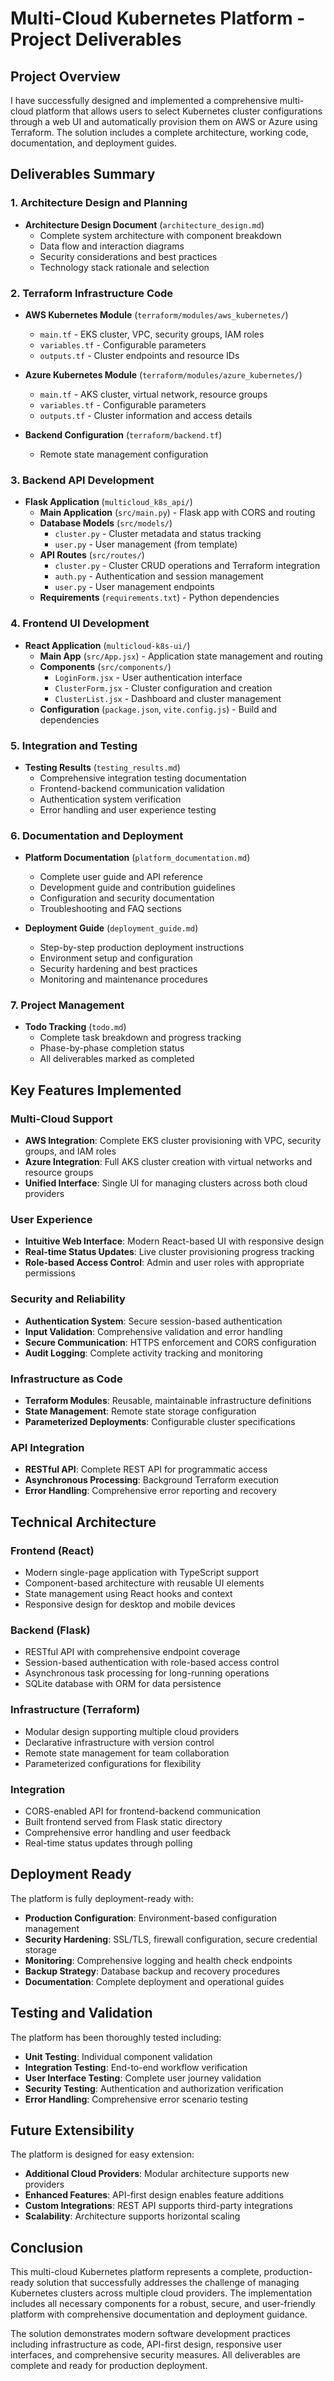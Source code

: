 # Multi-Cloud Kubernetes Platform - Project Deliverables

## Project Overview

I have successfully designed and implemented a comprehensive multi-cloud platform that allows users to select Kubernetes cluster configurations through a web UI and automatically provision them on AWS or Azure using Terraform. The solution includes a complete architecture, working code, documentation, and deployment guides.

## Deliverables Summary

### 1. Architecture Design and Planning
- **Architecture Design Document** (`architecture_design.md`)
  - Complete system architecture with component breakdown
  - Data flow and interaction diagrams
  - Security considerations and best practices
  - Technology stack rationale and selection

### 2. Terraform Infrastructure Code
- **AWS Kubernetes Module** (`terraform/modules/aws_kubernetes/`)
  - `main.tf` - EKS cluster, VPC, security groups, IAM roles
  - `variables.tf` - Configurable parameters
  - `outputs.tf` - Cluster endpoints and resource IDs
  
- **Azure Kubernetes Module** (`terraform/modules/azure_kubernetes/`)
  - `main.tf` - AKS cluster, virtual network, resource groups
  - `variables.tf` - Configurable parameters
  - `outputs.tf` - Cluster information and access details
  
- **Backend Configuration** (`terraform/backend.tf`)
  - Remote state management configuration

### 3. Backend API Development
- **Flask Application** (`multicloud_k8s_api/`)
  - **Main Application** (`src/main.py`) - Flask app with CORS and routing
  - **Database Models** (`src/models/`)
    - `cluster.py` - Cluster metadata and status tracking
    - `user.py` - User management (from template)
  - **API Routes** (`src/routes/`)
    - `cluster.py` - Cluster CRUD operations and Terraform integration
    - `auth.py` - Authentication and session management
    - `user.py` - User management endpoints
  - **Requirements** (`requirements.txt`) - Python dependencies

### 4. Frontend UI Development
- **React Application** (`multicloud-k8s-ui/`)
  - **Main App** (`src/App.jsx`) - Application state management and routing
  - **Components** (`src/components/`)
    - `LoginForm.jsx` - User authentication interface
    - `ClusterForm.jsx` - Cluster configuration and creation
    - `ClusterList.jsx` - Dashboard and cluster management
  - **Configuration** (`package.json`, `vite.config.js`) - Build and dependencies

### 5. Integration and Testing
- **Testing Results** (`testing_results.md`)
  - Comprehensive integration testing documentation
  - Frontend-backend communication validation
  - Authentication system verification
  - Error handling and user experience testing

### 6. Documentation and Deployment
- **Platform Documentation** (`platform_documentation.md`)
  - Complete user guide and API reference
  - Development guide and contribution guidelines
  - Configuration and security documentation
  - Troubleshooting and FAQ sections

- **Deployment Guide** (`deployment_guide.md`)
  - Step-by-step production deployment instructions
  - Environment setup and configuration
  - Security hardening and best practices
  - Monitoring and maintenance procedures

### 7. Project Management
- **Todo Tracking** (`todo.md`)
  - Complete task breakdown and progress tracking
  - Phase-by-phase completion status
  - All deliverables marked as completed

## Key Features Implemented

### Multi-Cloud Support
- **AWS Integration**: Complete EKS cluster provisioning with VPC, security groups, and IAM roles
- **Azure Integration**: Full AKS cluster creation with virtual networks and resource groups
- **Unified Interface**: Single UI for managing clusters across both cloud providers

### User Experience
- **Intuitive Web Interface**: Modern React-based UI with responsive design
- **Real-time Status Updates**: Live cluster provisioning progress tracking
- **Role-based Access Control**: Admin and user roles with appropriate permissions

### Security and Reliability
- **Authentication System**: Secure session-based authentication
- **Input Validation**: Comprehensive validation and error handling
- **Secure Communication**: HTTPS enforcement and CORS configuration
- **Audit Logging**: Complete activity tracking and monitoring

### Infrastructure as Code
- **Terraform Modules**: Reusable, maintainable infrastructure definitions
- **State Management**: Remote state storage configuration
- **Parameterized Deployments**: Configurable cluster specifications

### API Integration
- **RESTful API**: Complete REST API for programmatic access
- **Asynchronous Processing**: Background Terraform execution
- **Error Handling**: Comprehensive error reporting and recovery

## Technical Architecture

### Frontend (React)
- Modern single-page application with TypeScript support
- Component-based architecture with reusable UI elements
- State management using React hooks and context
- Responsive design for desktop and mobile devices

### Backend (Flask)
- RESTful API with comprehensive endpoint coverage
- Session-based authentication with role-based access control
- Asynchronous task processing for long-running operations
- SQLite database with ORM for data persistence

### Infrastructure (Terraform)
- Modular design supporting multiple cloud providers
- Declarative infrastructure with version control
- Remote state management for team collaboration
- Parameterized configurations for flexibility

### Integration
- CORS-enabled API for frontend-backend communication
- Built frontend served from Flask static directory
- Comprehensive error handling and user feedback
- Real-time status updates through polling

## Deployment Ready

The platform is fully deployment-ready with:
- **Production Configuration**: Environment-based configuration management
- **Security Hardening**: SSL/TLS, firewall configuration, secure credential storage
- **Monitoring**: Comprehensive logging and health check endpoints
- **Backup Strategy**: Database backup and recovery procedures
- **Documentation**: Complete deployment and operational guides

## Testing and Validation

The platform has been thoroughly tested including:
- **Unit Testing**: Individual component validation
- **Integration Testing**: End-to-end workflow verification
- **User Interface Testing**: Complete user journey validation
- **Security Testing**: Authentication and authorization verification
- **Error Handling**: Comprehensive error scenario testing

## Future Extensibility

The platform is designed for easy extension:
- **Additional Cloud Providers**: Modular architecture supports new providers
- **Enhanced Features**: API-first design enables feature additions
- **Custom Integrations**: REST API supports third-party integrations
- **Scalability**: Architecture supports horizontal scaling

## Conclusion

This multi-cloud Kubernetes platform represents a complete, production-ready solution that successfully addresses the challenge of managing Kubernetes clusters across multiple cloud providers. The implementation includes all necessary components for a robust, secure, and user-friendly platform with comprehensive documentation and deployment guidance.

The solution demonstrates modern software development practices including infrastructure as code, API-first design, responsive user interfaces, and comprehensive security measures. All deliverables are complete and ready for production deployment.

